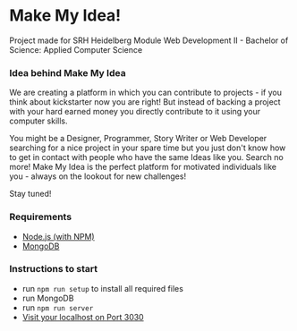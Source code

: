 # Make My Idea!
Project made for SRH Heidelberg Module Web Development II - Bachelor of Science: Applied Computer Science


### Idea behind Make My Idea
We are creating a platform in which you can contribute to projects - if you think about kickstarter now you are right! But instead of backing a project with your hard earned money you directly contribute to it using your computer skills.

You might be a Designer, Programmer, Story Writer or Web Developer searching for a nice project in your spare time but you just don't know how to get in contact with people who have the same Ideas like you. Search no more! Make My Idea is the perfect platform for motivated individuals like you - always on the lookout for new challenges!

Stay tuned!



### Requirements
- [Node.js (with NPM)](https://www.npmjs.com)
- [MongoDB](https://www.mongodb.org/)



### Instructions to start
- run `npm run setup` to install all required files
- run MongoDB
- run `npm run server`
- [Visit your localhost on Port 3030](http://localhost:3030/)

